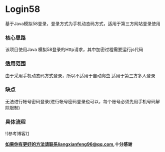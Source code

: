 # Login58
基于Java模拟58登录，登录方式为手机动态码方式，适用于第三方网站登录使用

### 核心思路
该项目使用Java 模拟58登录的Http请求，其中加密过程需要运行js代码

### 适用范围
由于采用手机动态码方式登录，所以不适用于自动爬虫
适用于第三方多人登录


### 缺点
无法进行帐号密码登录(进行帐号密码登录也可以，每个账号必须先用手机号码解除限制)

### 具体流程
!(参考博客)[1]

**如果你有更好的方法请联系liangxianfeng96@qq.com,十分感谢**


[1]: http://zerolxf.github.io
